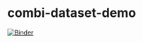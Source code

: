 # combi-dataset-demo

[![Binder](https://mybinder.org/badge_logo.svg)](https://mybinder.org/v2/gh/callumrollo/combi-dataset-demo/HEAD?labpath=https%3A%2F%2Fgithub.com%2Fcallumrollo%2Fcombi-dataset-demo%2Fblob%2Fmain%2Fdemo-combi-dataset.ipynb)
